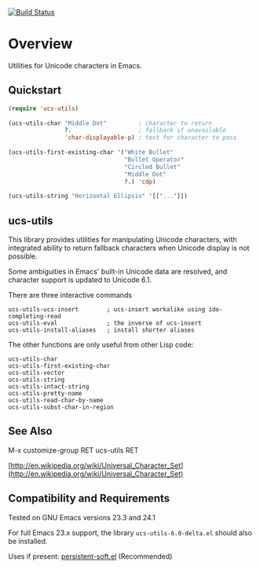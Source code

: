 [![Build Status](https://secure.travis-ci.org/rolandwalker/ucs-utils.png)](http://travis-ci.org/rolandwalker/ucs-utils)

Overview
=========

Utilities for Unicode characters in Emacs.

Quickstart
----------

```lisp
(require 'ucs-utils)
 
(ucs-utils-char "Middle Dot"         ; character to return
                ?.                   ; fallback if unavailable
                'char-displayable-p) ; test for character to pass
 
(ucs-utils-first-existing-char '("White Bullet"
                                 "Bullet Operator"
                                 "Circled Bullet"
                                 "Middle Dot"
                                 ?.) 'cdp)
 
(ucs-utils-string "Horizontal Ellipsis" '[["..."]])
```

ucs-utils
---------

This library provides utilities for manipulating Unicode
characters, with integrated ability to return fallback characters
when Unicode display is not possible.

Some ambiguities in Emacs' built-in Unicode data are resolved, and
character support is updated to Unicode 6.1.

There are three interactive commands

	ucs-utils-ucs-insert        ; ucs-insert workalike using ido-completing-read
	ucs-utils-eval              ; the inverse of ucs-insert
	ucs-utils-install-aliases   ; install shorter aliases

The other functions are only useful from other Lisp code:

	ucs-utils-char
	ucs-utils-first-existing-char
	ucs-utils-vector
	ucs-utils-string
	ucs-utils-intact-string
	ucs-utils-pretty-name
	ucs-utils-read-char-by-name
	ucs-utils-subst-char-in-region

See Also
---------

M-x customize-group RET ucs-utils RET

[http://en.wikipedia.org/wiki/Universal_Character_Set](http://en.wikipedia.org/wiki/Universal_Character_Set)

Compatibility and Requirements
------------------------------

Tested on GNU Emacs versions 23.3 and 24.1

For full Emacs 23.x support, the library `ucs-utils-6.0-delta.el`
should also be installed.

Uses if present: [persistent-soft.el](http://github.com/rolandwalker/persistent-soft) (Recommended)
